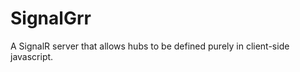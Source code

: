 SignalGrr
=========

A SignalR server that allows hubs to be defined purely in client-side javascript.